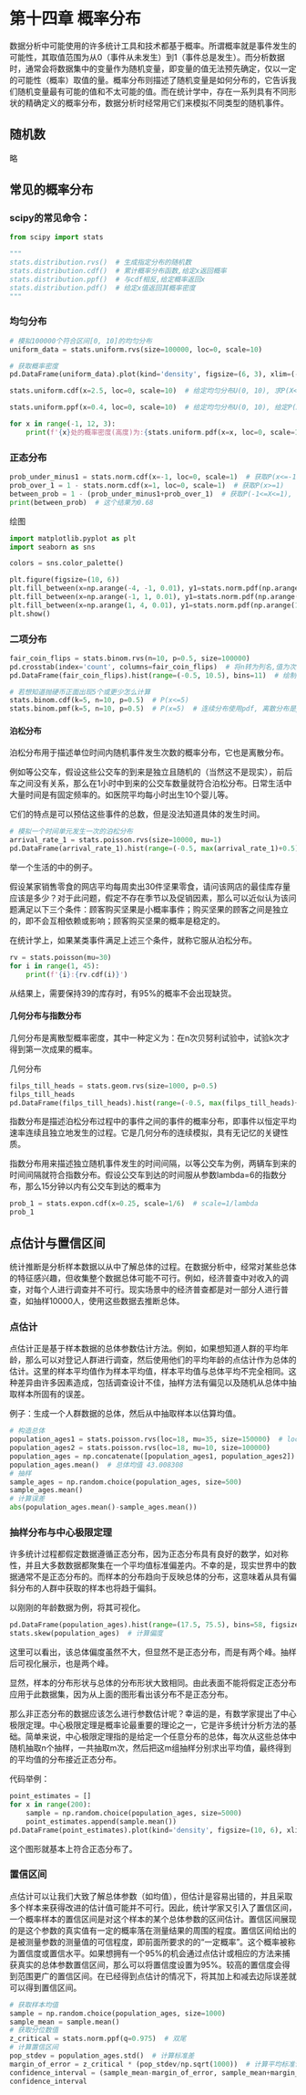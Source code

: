 # 第十四章 概率分布

数据分析中可能使用的许多统计工具和技术都基于概率。所谓概率就是事件发生的可能性，其取值范围为从0（事件从未发生）到1（事件总是发生）。而分析数据时，通常会将数据集中的变量作为随机变量，即变量的值无法预先确定，仅以一定的可能性（概率）取值的量。概率分布则描述了随机变量是如何分布的，它告诉我们随机变量最有可能的值和不太可能的值。而在统计学中，存在一系列具有不同形状的精确定义的概率分布，数据分析时经常用它们来模拟不同类型的随机事件。

## 随机数

略



## 常见的概率分布

### scipy的常见命令：

```python
from scipy import stats

"""
stats.distribution.rvs()  # 生成指定分布的随机数
stats.distribution.cdf()  # 累计概率分布函数,给定x返回概率
stats.distribution.ppf()  # 与cdf相反,给定概率返回x
stats.distribution.pdf()  # 给定x值返回其概率密度
"""
```



### 均匀分布

```python
# 模拟100000个符合区间[0, 10]的均匀分布
uniform_data = stats.uniform.rvs(size=100000, loc=0, scale=10)

# 获取概率密度
pd.DataFrame(uniform_data).plot(kind='density', figsize=(6, 3), xlim=(-1, 11), fontsize=14, legend=None)

stats.uniform.cdf(x=2.5, loc=0, scale=10)  # 给定均匀分布U(0, 10), 求P(X<=2.5)

stats.uniform.ppf(x=0.4, loc=0, scale=10)  # 给定均匀分布U(0, 10), 给定P(X<=x)=0.4,求x

for x in range(-1, 12, 3):
    print(f'{x}处的概率密度(高度)为:{stats.uniform.pdf(x=x, loc=0, scale=10)}')  # 只有0-10内才有概率
```



### 正态分布

```python
prob_under_minus1 = stats.norm.cdf(x=-1, loc=0, scale=1)  # 获取P(x<=-1)
prob_over_1 = 1 - stats.norm.cdf(x=1, loc=0, scale=1)  # 获取P(x>=1)
between_prob = 1 - (prob_under_minus1+prob_over_1)  # 获取P(-1<=X<=1), 也就是P(-σ<=x<=σ)
print(between_prob)  # 这个结果为0.68

```

绘图

```python
import matplotlib.pyplot as plt
import seaborn as sns

colors = sns.color_palette()

plt.figure(figsize=(10, 6))
plt.fill_between(x=np.arange(-4, -1, 0.01), y1=stats.norm.pdf(np.arange(-4, -1, 0.01)), color=colors[0])  # 区域填充图
plt.fill_between(x=np.arange(-1, 1, 0.01), y1=stats.norm.pdf(np.arange(-1, 1, 0.01)), color=colors[1])
plt.fill_between(x=np.arange(1, 4, 0.01), y1=stats.norm.pdf(np.arange(1, 4, 0.01)), color=colors[0])
plt.show()
```



### 二项分布

```python
fair_coin_flips = stats.binom.rvs(n=10, p=0.5, size=100000)
pd.crosstab(index='count', columns=fair_coin_flips)  # 将n转为列名,值为次数
pd.DataFrame(fair_coin_flips).hist(range=(-0.5, 10.5), bins=11)  # 绘制图形

# 若想知道抛硬币正面出现5个或更少怎么计算
stats.binom.cdf(k=5, n=10, p=0.5)  # P(x<=5)
stats.binom.pmf(k=5, n=10, p=0.5)  # P(x=5)  # 连续分布使用pdf, 离散分布是pmf
```

#### 泊松分布

泊松分布用于描述单位时间内随机事件发生次数的概率分布，它也是离散分布。

例如等公交车，假设这些公交车的到来是独立且随机的（当然这不是现实），前后车之间没有关系，那么在1小时中到来的公交车数量就符合泊松分布。日常生活中大量时间是有固定频率的。如医院平均每小时出生10个婴儿等。

它们的特点是可以预估这些事件的总数，但是没法知道具体的发生时间。

```python
# 模拟一个时间单元发生一次的泊松分布
arrival_rate_1 = stats.poisson.rvs(size=10000, mu=1)
pd.DataFrame(arrival_rate_1).hist(range=(-0.5, max(arrival_rate_1)+0.5), bins=max(arrival_rate_1)+1, figsize=(10, 6))  # 画图
```

举一个生活的中的例子。

假设某家销售零食的网店平均每周卖出30件坚果零食，请问该网店的最佳库存量应该是多少？对于此问题，假定不存在季节以及促销因素，那么可以近似认为该问题满足以下三个条件：顾客购买坚果是小概率事件；购买坚果的顾客之间是独立的，即不会互相依赖或影响；顾客购买坚果的概率是稳定的。

在统计学上，如果某类事件满足上述三个条件，就称它服从泊松分布。

```python
rv = stats.poisson(mu=30)
for i in range(1, 45):
    print(f'{i}:{rv.cdf(i)}')
```

从结果上，需要保持39的库存时，有95%的概率不会出现缺货。



#### 几何分布与指数分布

几何分布是离散型概率密度，其中一种定义为：在n次贝努利试验中，试验k次才得到第一次成果的概率。

几何分布

```python
filps_till_heads = stats.geom.rvs(size=1000, p=0.5)
filps_till_heads
pd.DataFrame(filps_till_heads).hist(range=(-0.5, max(filps_till_heads)+0.5), bins=max(filps_till_heads)+1)
```

指数分布是描述泊松分布过程中的事件之间的事件的概率分布，即事件以恒定平均速率连续且独立地发生的过程。它是几何分布的连续模拟，具有无记忆的关键性质。

指数分布用来描述独立随机事件发生的时间间隔，以等公交车为例，两辆车到来的时间间隔就符合指数分布。假设公交车到达的时间服从参数lambda=6的指数分布，那么15分钟以内有公交车到达的概率为

```python
prob_1 = stats.expon.cdf(x=0.25, scale=1/6)  # scale=1/lambda
prob_1
```



## 点估计与置信区间

统计推断是分析样本数据以从中了解总体的过程。在数据分析中，经常对某些总体的特征感兴趣，但收集整个数据总体可能不可行。例如，经济普查中对收入的调查，对每个人进行调查并不可行。现实场景中的经济普查都是对一部分人进行普查，如抽样10000人，使用这些数据去推断总体。

### 点估计

点估计正是基于样本数据的总体参数估计方法。例如，如果想知道人群的平均年龄，那么可以对登记人群进行调查，然后使用他们的平均年龄的点估计作为总体的估计。这里的样本平均值作为样本平均值，样本平均值与总体平均不完全相同。这种差异由许多因素造成，包括调查设计不佳，抽样方法有偏见以及随机从总体中抽取样本所固有的误差。

例子：生成一个人群数据的总体，然后从中抽取样本以估算均值。

```python
# 构造总体
population_ages1 = stats.poisson.rvs(loc=18, mu=35, size=150000)  # loc为均值，mu为方差
population_ages2 = stats.poisson.rvs(loc=18, mu=10, size=100000)
population_ages = np.concatenate([population_ages1, population_ages2])
population_ages.mean()  # 总体均值 43.008308
# 抽样
sample_ages = np.random.choice(population_ages, size=500)
sample_ages.mean()
# 计算误差
abs(population_ages.mean()-sample_ages.mean())
```

### 抽样分布与中心极限定理

许多统计过程都假定数据遵循正态分布，因为正态分布具有良好的数学，如对称性，并且大多数数据都聚集在一个平均值标准偏差内。不幸的是，现实世界中的数据通常不是正态分布的。而样本的分布趋向于反映总体的分布，这意味着从具有偏斜分布的人群中获取的样本也将趋于偏斜。

以刚刚的年龄数据为例，将其可视化。

```python
pd.DataFrame(population_ages).hist(range=(17.5, 75.5), bins=58, figsize=(10, 6))
stats.skew(population_ages)  # 计算偏度
```

这里可以看出，该总体偏度虽然不大，但显然不是正态分布，而是有两个峰。抽样后可视化展示，也是两个峰。

显然，样本的分布形状与总体的分布形状大致相同。由此表面不能将假定正态分布应用于此数据集，因为从上面的图形看出该分布不是正态分布。

那么非正态分布的数据应该怎么进行参数估计呢？幸运的是，有数学家提出了中心极限定理。中心极限定理是概率论最重要的理论之一，它是许多统计分析方法的基础。简单来说，中心极限定理指的是给定一个任意分布的总体，每次从这些总体中随机抽取n个抽样，一共抽取m次，然后把这m组抽样分别求出平均值，最终得到的平均值的分布接近正态分布。

代码举例：

```python
point_estimates = []
for x in range(200):
    sample = np.random.choice(population_ages, size=5000)
    point_estimates.append(sample.mean())
pd.DataFrame(point_estimates).plot(kind='density', figsize=(10, 6), xlim=(41, 45))
```

这个图形就基本上符合正态分布了。



### 置信区间

点估计可以让我们大致了解总体参数（如均值），但估计是容易出错的，并且采取多个样本来获得改进的估计值可能并不可行。因此，统计学家又引入了置信区间，一个概率样本的置信区间是对这个样本的某个总体参数的区间估计。置信区间展现的是这个参数的真实值有一定的概率落在测量结果的周围的程度。置信区间给出的是被测量参数的测量值的可信程度，即前面所要求的的“一定概率”。这个概率被称为置信度或置信水平。如果想拥有一个95%的机会通过点估计或相应的方法来捕获真实的总体参数置信区间，那么可以将置信度设置为95%。较高的置信度会得到范围更广的置信区间。在已经得到点估计的情况下，将其加上和减去边际误差就可以得到置信区间。

```python
# 获取样本均值
sample = np.random.choice(population_ages, size=1000)
sample_mean = sample.mean()
# 获取分位数值
z_critical = stats.norm.ppf(q=0.975)  # 双尾
# 计算置信区间
pop_stdev = population_ages.std()  # 计算标准差
margin_of_error = z_critical * (pop_stdev/np.sqrt(1000))  # 计算平均标准误
confidence_interval = (sample_mean-margin_of_error, sample_mean+margin_of_error)
confidence_interval
```

